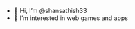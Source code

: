 - 👋 Hi, I’m @shansathish33
- 👀 I’m interested in web games and apps

<!---
shansathish33/shansathish33 is a ✨ special ✨ repository because its `README.md` (this file) appears on your GitHub profile.
You can click the Preview link to take a look at your changes.
--->
